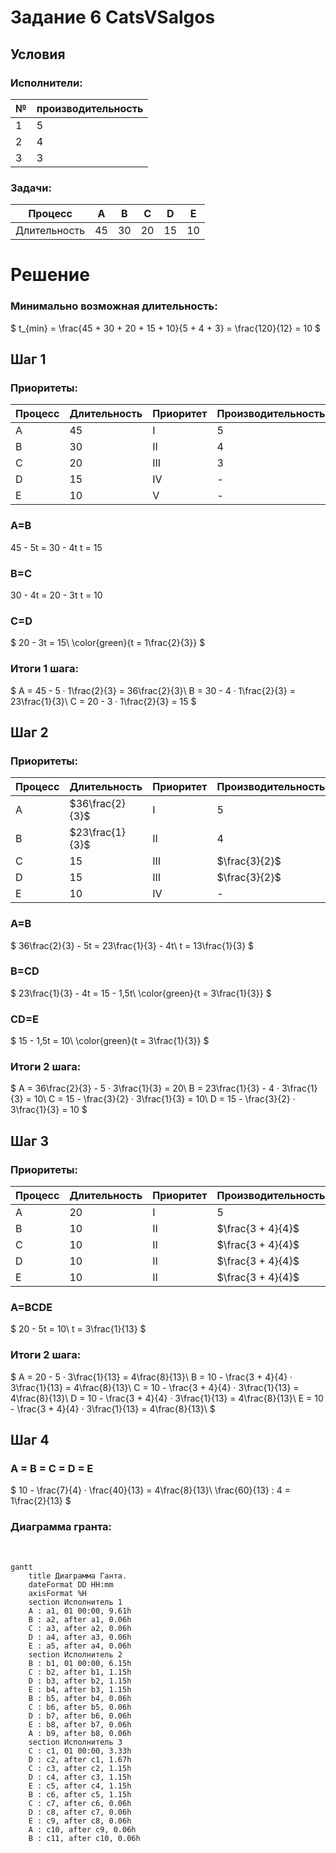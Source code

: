 # Задание 6 CatsVSalgos
## Условия
### Исполнители:

| №       | производительность |
|---------|--------------------|
| 1       | 5                  |
| 2       | 4                  |
| 3       | 3                  |

### Задачи:

| Процесс      |  A  |  B  |  C  |  D  |  E  |
|--------------|-----|-----|-----|-----|-----|
| Длительность | 45  | 30  | 20  | 15  | 10  |

# Решение
### Минимально возможная длительность:
$
t_{min} = \frac{45 + 30 + 20 + 15 + 10}{5 + 4 + 3} = \frac{120}{12} = 10
$
## Шаг 1
### Приоритеты:
| Процесс | Длительность | Приоритет | Производительность |
|---------|--------------|-----------|--------------------|
| A       | 45           | I         | 5                  |
| B       | 30           | II        | 4                  |
| C       | 20           | III       | 3                  |
| D       | 15           | IV        | -                  |
| E       | 10           | V         | -                  |


### A=B
45 - 5t = 30 - 4t
t = 15

### B=C
30 - 4t = 20 - 3t
t = 10

### C=D
$
20 - 3t = 15\\
\color{green}{t = 1\frac{2}{3}}
$

### Итоги 1 шага:
$
A = 45 - 5 · 1\frac{2}{3} = 36\frac{2}{3}\\
B = 30 - 4 · 1\frac{2}{3} = 23\frac{1}{3}\\
C = 20 - 3 · 1\frac{2}{3} = 15
$

## Шаг 2
### Приоритеты:
| Процесс | Длительность  | Приоритет | Производительность |
|---------|---------------|-----------|--------------------|
| A       |$36\frac{2}{3}$| I         | 5                  |
| B       |$23\frac{1}{3}$| II        | 4                  |
| C       | 15            | III       |$\frac{3}{2}$       |
| D       | 15            | III       |$\frac{3}{2}$       |
| E       | 10            | IV        | -                  |

### A=B
$
36\frac{2}{3} - 5t = 23\frac{1}{3} - 4t\\
t = 13\frac{1}{3}
$

### B=CD
$
23\frac{1}{3} - 4t = 15 - 1,5t\\
\color{green}{t = 3\frac{1}{3}}
$

### CD=E
$
15 - 1,5t = 10\\
\color{green}{t = 3\frac{1}{3}}
$

### Итоги 2 шага:
$
A = 36\frac{2}{3} - 5 · 3\frac{1}{3} = 20\\
B = 23\frac{1}{3} - 4 · 3\frac{1}{3} = 10\\
C = 15 - \frac{3}{2} · 3\frac{1}{3} = 10\\
D = 15 - \frac{3}{2} · 3\frac{1}{3} = 10
$

## Шаг 3
### Приоритеты:
| Процесс | Длительность  | Приоритет | Производительность |
|---------|---------------|-----------|--------------------|
| A       | 20            | I         | 5                  |
| B       | 10            | II        | $\frac{3 + 4}{4}$  |
| C       | 10            | II        | $\frac{3 + 4}{4}$  |
| D       | 10            | II        | $\frac{3 + 4}{4}$  |
| E       | 10            | II        | $\frac{3 + 4}{4}$  |

### A=BCDE
$
20 - 5t = 10\\
t = 3\frac{1}{13}
$

### Итоги 2 шага:
$
A = 20 - 5 · 3\frac{1}{13} = 4\frac{8}{13}\\
B = 10 - \frac{3 + 4}{4} · 3\frac{1}{13} = 4\frac{8}{13}\\
C = 10 - \frac{3 + 4}{4} · 3\frac{1}{13} = 4\frac{8}{13}\\
D = 10 - \frac{3 + 4}{4} · 3\frac{1}{13} = 4\frac{8}{13}\\
E = 10 - \frac{3 + 4}{4} · 3\frac{1}{13} = 4\frac{8}{13}\\
$

## Шаг 4
### A = B = C = D = E
$
10 - \frac{7}{4} · \frac{40}{13} = 4\frac{8}{13}\\
\frac{60}{13} : 4 = 1\frac{2}{13}
$

### Диаграмма гранта:
<br>

```mermaid
gantt
    title Диаграмма Ганта.
    dateFormat DD HH:mm    
    axisFormat %H
    section Исполнитель 1
    A : a1, 01 00:00, 9.61h
    B : a2, after a1, 0.06h
    C : a3, after a2, 0.06h
    D : a4, after a3, 0.06h
    E : a5, after a4, 0.06h
    section Исполнитель 2
    B : b1, 01 00:00, 6.15h
    C : b2, after b1, 1.15h
    D : b3, after b2, 1.15h
    E : b4, after b3, 1.15h
    B : b5, after b4, 0.06h
    C : b6, after b5, 0.06h
    D : b7, after b6, 0.06h
    E : b8, after b7, 0.06h
    A : b9, after b8, 0.06h
    section Исполнитель 3
    C : c1, 01 00:00, 3.33h
    D : c2, after c1, 1.67h
    C : c3, after c2, 1.15h
    D : c4, after c3, 1.15h
    E : c5, after c4, 1.15h
    B : c6, after c5, 1.15h
    C : c7, after c6, 0.06h
    D : c8, after c7, 0.06h
    E : c9, after c8, 0.06h
    A : c10, after c9, 0.06h
    B : c11, after c10, 0.06h
```